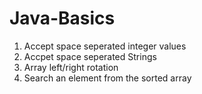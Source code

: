 # Java-Basics

1. Accept space seperated integer values 
2. Accpet space seperated Strings
3. Array left/right rotation
4. Search an element from the sorted array
